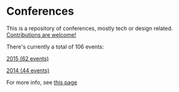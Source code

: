 Conferences
=====================

This is a repository of conferences, mostly tech or design related. [Contributions are welcome!](../contributing.md)

There's currently a total of 106 events:

[2015 (62 events)](2015)

[2014 (44 events)](2014)



For more info, see [this page](https://github.com/minhongrails/events)